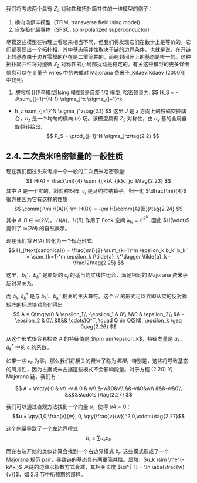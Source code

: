 

我们将考虑两个具有 $Z_2$ 对称性和拓扑简并性的一维模型的例子：
1. 横向场伊辛模型（TFIM, transverse field Ising model）
2. 自旋极化超导体（SPSC, spin-polarized superconductor）

尽管这些模型在物理上看起来相当不同，但我们将发现它们在数学上是等价的，它们都表现出一个拓扑相，其中基态简并性取决于链的边界条件。也就是说，在开链上的基态由于边界零模的存在是二重简并的，而在封闭环上的基态是唯一的。这种拓扑简并性将对遵循 $Z_2$ 对称性的小局部扰动是稳定的。有关这些模型的更多详细信息可以在 [[量子 wires 中的未成对 Majorana 费米子_Kitaev|Kitaev (2000)]] 中找到。

1. *横向场* [[伊辛模型|Ising 模型]]是自旋 $1/2$ 模型, 哈密顿量为:
$$
H_S = -J\sum_{j=1}^{N-1} \sigma_j^x \sigma_{j+1}^x
- h_z \sum_{j=1}^N \sigma_j^z\tag{2.1}
$$
这里 $J$ 是 $x$ 方向上的铁磁交换耦合，$h_z$ 是一个均匀的横向 ($z$) 场。该模型具有 $Z_2$ 对称性，由 $σ_x$ 基的全局自旋翻转给出:
$$
P_S = \prod_{j=1}^N \sigma_j^z\tag{2.2}
$$
## 2.4. 二次费米哈密顿量的一般性质

现在我们回过头来考虑一个一般的二次费米哈密顿量:
$$
H(A) = \frac{\mi}{4} \sum_{j,k}A_{jk}c_jc_k\tag{2.23}
$$
其中 $A$ 是一个实的，斜对称矩阵. $c_j$ 是马约拉纳算子。归一化 $\dfrac{\mi}{4}$ 很方便因为它有这样的性质
$$
\comm{-\mi H(A)}{-\mi H(B)} = -\mi H(\comm{A}{B})\tag{2.24}
$$
其中 $A, B \in \mathfrak{so}(2N)$， $H(A)$，$H(B)$ 作用于 Fock 空间 $\mathfrak{F}_N = \mathbb{C}^{2^N}$. 因此 $H(\vdot)$ 提供了 $\mathfrak{so}(2N)$ 的自然表示。

现在我们将 $H(A)$ 转化为一个规范形式:
$$
H_{\text{canonical}} = \frac{\mi}{2}
\sum_{k=1}^m \epsilon_k b_k' b_k'' = \sum_{k=1}^m \epsilon_k
(\tilde{a}_k^\dagger \tilde{a}_k - \frac12)\tag{2.25}
$$

这里，$b_k'$、$b_k''$ 是原始的 $c_j$ 的适当的实线性组合，满足相同的 Majorana 费米子反对易关系.

而 $\tilde{a}_k, \tilde{a}_k^\dagger$ 是与 $b_k'$、$b_k''$ 相关的生灭算符。这个 $H$ 的形式可以立即从实的反对称矩阵的标准块对角化得出
$$
A = Q\mqty(0 & \epsilon_1\\
-\epsilon_1 & 0\\
&&0 & \epsilon_2\\
&& -\epsilon_2 & 0\\
&&&& \cdots)Q^T, \quad Q \in O(2N), \epsilon_k \geq 0\tag{2.26}
$$


从这个形式很容易检查 $A$ 的特征值是 $\pm \mi \epsilon_k$，特征向量是 $\tilde{a}_k$、$\tilde{a}_k^\dagger$ 中的 $c$ 的系数。

如果一些 $\epsilon_k$ 为零，那么我们将相关的费米子称为*零模*。特别是，这些将导致基态的简并性，因为占据或未占据这些模式不会影响能量。对于方程 (2.20) 的 Majorana 链，我们有：

$$
A = \mqty(
0 & v\\
-v & 0 & w\\
&-w&0&v\\
&&-v&0&w\\
&&&-w&0\\
&&&&&\cdots
)\tag{2.27}
$$


我们可以通过直观方法找到一个向量 $u$，使得 $uA = 0$：
$$u = \qty(1,0,\frac{v}{w}, 0, \qty(\frac{v}{w})^2,0,\cdots)\tag{2.27}$$

这个向量导致了一个左边界模式
$$
b_l = \sum u_k c_k\tag{2.29}
$$

而在右端开始的类似计算会找到一个右边界模式 $b_r$. 这些模式形成了一个 Majorana 规范 pair，导致链的基态具有两重简并性。显然，$u_k \sim \me^{-k/\xi}$ 从链的边缘以指数方式衰减，其相关长度 $\xi^{-1} = \ln \abs{\frac{w}{v}}$，如 2.3 节中所预期的那样。


